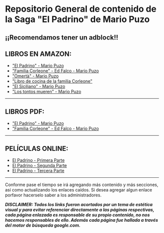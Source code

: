 # Repositorio General de contenido de la Saga "El Padrino" de Mario Puzo

## ¡¡Recomendamos tener un adblock!!

## LIBROS EN AMAZON:
- ["El Padrino" - Mario Puzo](http://exe.io/Libro-El-Padrino-Amazon)
- ["Familia Corleone" - Ed Falco - Mario Puzo](http://exe.io/Libro-Familia-Corleone-Amazon)
- ["Omertà" - Mario Puzo](http://exe.io/Libro-Omerta-Amazon)
- ["Libro de cocina de la familia Corleone"](http://exe.io/Libro-Cocina-Corleone-Amazon)
- ["El Siciliano" - Mario Puzo](http://exe.io/Libro-El-Siciliano-Amazon)
- ["Los tontos mueren" - Mario Puzo](http://exe.io/Libro-Los-Tontos-Mueren-Amazon)

-----

## LIBROS PDF:
- ["El Padrino" - Mario Puzo](http://exe.io/Libro-El-Padrino-PDF)
- ["Familia Corleone" - Ed Falco - Mario Puzo](http://exe.io/Libro-Familia-Corleone-PDF)

-----

## PELÍCULAS ONLINE:
- [El Padrino - Primera Parte](http://exe.io/Pelicula-Padrino-1)
- [El Padrino - Segunda Parte](http://exe.io/Pelicula-Padrino-2)
- [El Padrino - Tercera Parte](http://exe.io/Pelicula-Padrino-3)

-----

Conforme pase el tiempo se irá agregando más contenido y más secciones, así como actualizando los enlaces caídos. Si desea agregar algun enlace porfavor hacerselo saber a los administradores.

***DISCLAIMER: Todos los links fueron acortados por un tema de estética visual y para evitar referenciar directamente a las páginas respectivas, cada página enlazada es responsable de su propio contenido, no nos hacemos responsables de ello. Además cada página fue hallada a través del motor de búsqueda google.com.***

